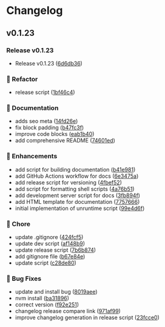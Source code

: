 # Changelog

## v0.1.23

### Release v0.1.23
- Release v0.1.23 ([6d6db36](https://github.com/jasenmichael/unruntime/commit/6d6db36))

### 🔄 Refactor
- release script ([1bf46c4](https://github.com/jasenmichael/unruntime/commit/1bf46c4))

### 📖 Documentation
- adds seo meta ([14fd26e](https://github.com/jasenmichael/unruntime/commit/14fd26e))
- fix block padding ([b47fc3f](https://github.com/jasenmichael/unruntime/commit/b47fc3f))
- improve code blocks ([eab1b40](https://github.com/jasenmichael/unruntime/commit/eab1b40))
- add comprehensive README ([74601ed](https://github.com/jasenmichael/unruntime/commit/74601ed))

### 🚀 Enhancements
- add script for building documentation ([b41e981](https://github.com/jasenmichael/unruntime/commit/b41e981))
- add GitHub Actions workflow for docs ([6e3475a](https://github.com/jasenmichael/unruntime/commit/6e3475a))
- add release script for versioning ([4fbef52](https://github.com/jasenmichael/unruntime/commit/4fbef52))
- add script for formatting shell scripts ([4a76b51](https://github.com/jasenmichael/unruntime/commit/4a76b51))
- add development server script for docs ([3fb894f](https://github.com/jasenmichael/unruntime/commit/3fb894f))
- add HTML template for documentation ([7757666](https://github.com/jasenmichael/unruntime/commit/7757666))
- initial implementation of unruntime script ([99e4d6f](https://github.com/jasenmichael/unruntime/commit/99e4d6f))

### 🏡 Chore
- update .gitignore ([424fcf5](https://github.com/jasenmichael/unruntime/commit/424fcf5))
- update dev script ([af148b9](https://github.com/jasenmichael/unruntime/commit/af148b9))
- update release script ([7b6b874](https://github.com/jasenmichael/unruntime/commit/7b6b874))
- add gitignore file ([b67e84e](https://github.com/jasenmichael/unruntime/commit/b67e84e))
- update script ([c28de80](https://github.com/jasenmichael/unruntime/commit/c28de80))

### 🐛 Bug Fixes
- update and install bug ([8019aee](https://github.com/jasenmichael/unruntime/commit/8019aee))
- nvm install ([ba31896](https://github.com/jasenmichael/unruntime/commit/ba31896))
- correct version ([f92e251](https://github.com/jasenmichael/unruntime/commit/f92e251))
- changelog release compare link ([971af99](https://github.com/jasenmichael/unruntime/commit/971af99))
- improve changelog generation in release script ([23fcce0](https://github.com/jasenmichael/unruntime/commit/23fcce0))
